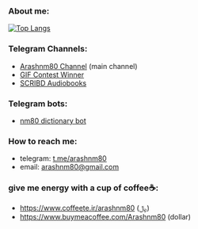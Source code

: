 ### About me:
<!--
  ![Anurag's GitHub stats](https://github-readme-stats.vercel.app/api?username=arashnm80&show_icons=true)
  [![Readme Card](https://github-readme-stats.vercel.app/api/pin/?username=arashnm80&repo=public-arash)](https://github.com/anuraghazra/github-readme-stats)
-->

[![Top Langs](https://github-readme-stats.vercel.app/api/top-langs/?username=arashnm80)](https://github.com/arashnm80?tab=repositories)

### Telegram Channels:
- [Arashnm80 Channel](https://t.me/Arashnm80_Channel) (main channel)
- [GIF Contest Winner](https://t.me/oghlooroghloor)
- [SCRIBD Audiobooks](https://t.me/SCRIBD_Audiobooks)

### Telegram bots:
- [nm80 dictionary bot](https://t.me/nm80_dictionary_bot)

### How to reach me:
- telegram: [t.me/arashnm80](https://t.me/arashnm80)
- email: arashnm80@gmail.com

### give me energy with a cup of coffee☕:
- https://www.coffeete.ir/arashnm80 (﷼)
- https://www.buymeacoffee.com/Arashnm80 (dollar)
